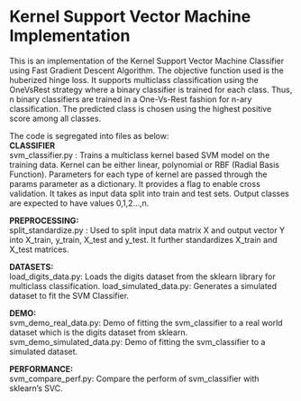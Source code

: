 # Kernel Support Vector Machine Implementation

This is an implementation of the Kernel Support Vector Machine Classifier using Fast Gradient Descent Algorithm. The objective function used is the huberized hinge loss. It supports multiclass classification using the OneVsRest strategy where a binary classifier is trained for each class. Thus, n binary classifiers are trained in a One-Vs-Rest fashion for n-ary classification. The predicted class is chosen using the highest positive score among all classes.

The code is segregated into files as below:  
**CLASSIFIER**  
svm_classifier.py : Trains a multiclass kernel based SVM model on the training data. Kernel can be either linear, polynomial or RBF (Radial Basis Function). Parameters for each type of kernel are passed through the params parameter as a dictionary. It provides a flag to enable cross validation. It takes as input data split into train and test sets. Output classes are expected to have values 0,1,2…,n.  
  
**PREPROCESSING:**  
split_standardize.py :  Used to split input data matrix X and output vector Y into X_train, y_train, X_test and y_test. It further standardizes X_train and X_test matrices.  
  
**DATASETS:**  
load_digits_data.py: Loads the digits dataset from the sklearn library for multiclass classification.
load_simulated_data.py: Generates a simulated dataset to fit the SVM Classifier.  
  
**DEMO:**  
svm_demo_real_data.py: Demo of fitting the svm_classifier to a real world dataset which is the digits dataset from sklearn.
svm_demo_simulated_data.py: Demo of fitting the svm_classifier to a simulated dataset.  
  
**PERFORMANCE:**  
svm_compare_perf.py: Compare the perform of svm_classifier with sklearn’s SVC.  
